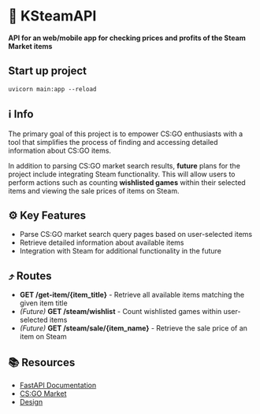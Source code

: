 # 🔑 KSteamAPI
**API for an web/mobile app for checking prices and profits of the Steam Market items**

## Start up project
`uvicorn main:app --reload`

## ℹ️ Info
The primary goal of this project is to empower CS:GO enthusiasts with a tool that simplifies the process of finding and accessing detailed information about CS:GO items. 

In addition to parsing CS:GO market search results, **future** plans for the project include integrating Steam functionality. This will allow users to perform actions such as counting **wishlisted games** within their selected items and viewing the sale prices of items on Steam.

## ⚙️ Key Features
- Parse CS:GO market search query pages based on user-selected items
- Retrieve detailed information about available items
- Integration with Steam for additional functionality in the future

## ⤴️ Routes
- **GET /get-item/{item_title}** - Retrieve all available items matching the given item title
- *(Future)* **GET /steam/wishlist** - Count wishlisted games within user-selected items
- *(Future)* **GET /steam/sale/{item_name}** - Retrieve the sale price of an item on Steam

## 📚 Resources
- [FastAPI Documentation](https://fastapi.tiangolo.com/)
- [CS:GO Market](https://market-old.csgo.com/)
- [Design](https://www.figma.com/file/f1i6azCL75xIw4BViTGiOn/KSteam?type=design&node-id=0%3A1&mode=design&t=XBZxYWcFWZRMHtw0-1)
